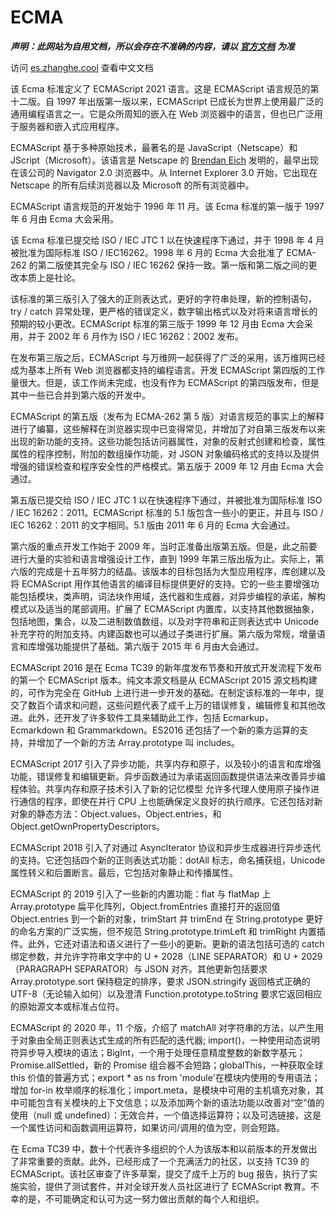 # ECMA

***声明：此网站为自用文档，所以会存在不准确的内容，请以 [官方文档](https://www.ecma-international.org/ecma-262/) 为准***  

访问 [es.zhanghe.cool](https://es.zhanghe.cool) 查看中文文档  

该 Ecma 标准定义了 ECMAScript 2021 语言。这是 ECMAScript 语言规范的第十二版。自 1997 年出版第一版以来，ECMAScript 已成长为世界上使用最广泛的通用编程语言之一。它是众所周知的嵌入在 Web 浏览器中的语言，但也已广泛用于服务器和嵌入式应用程序。

ECMAScript 基于多种原始技术，最著名的是 JavaScript（Netscape）和 JScript（Microsoft）。该语言是 Netscape 的 [Brendan Eich](https://en.wikipedia.org/wiki/Brendan_Eich) 发明的，最早出现在该公司的 Navigator 2.0 浏览器中。从 Internet Explorer 3.0 开始，它出现在 Netscape 的所有后续浏览器以及 Microsoft 的所有浏览器中。

ECMAScript 语言规范的开发始于 1996 年 11 月。该 Ecma 标准的第一版于 1997 年 6 月由 Ecma 大会采用。

该 Ecma 标准已提交给 ISO / IEC JTC 1 以在快速程序下通过，并于 1998 年 4 月被批准为国际标准 ISO / IEC16262。1998 年 6 月的 Ecma 大会批准了 ECMA-262 的第二版使其完全与 ISO / IEC 16262 保持一致。第一版和第二版之间的更改本质上是社论。

该标准的第三版引入了强大的正则表达式，更好的字符串处理，新的控制语句，try / catch 异常处理，更严格的错误定义，数字输出格式以及对将来语言增长的预期的较小更改。ECMAScript 标准的第三版于 1999 年 12 月由 Ecma 大会采用，并于 2002 年 6 月作为 ISO / IEC 16262：2002 发布。

在发布第三版之后，ECMAScript 与万维网一起获得了广泛的采用，该万维网已经成为基本上所有 Web 浏览器都支持的编程语言。开发 ECMAScript 第四版的工作量很大。但是，该工作尚未完成，也没有作为 ECMAScript 的第四版发布，但是其中一些已合并到第六版的开发中。

ECMAScript 的第五版（发布为 ECMA-262 第 5 版）对语言规范的事实上的解释进行了编纂，这些解释在浏览器实现中已变得常见，并增加了对自第三版发布以来出现的新功能的支持。这些功能包括访问器属性，对象的反射式创建和检查，属性属性的程序控制，附加的数组操作功能，对 JSON 对象编码格式的支持以及提供增强的错误检查和程序安全性的严格模式。第五版于 2009 年 12 月由 Ecma 大会通过。

第五版已提交给 ISO / IEC JTC 1 以在快速程序下通过，并被批准为国际标准 ISO / IEC 16262：2011。ECMAScript 标准的 5.1 版包含一些小的更正，并且与 ISO / IEC 16262：2011 的文字相同。5.1 版由 2011 年 6 月的 Ecma 大会通过。

第六版的重点开发工作始于 2009 年，当时正准备出版第五版。但是，此之前要进行大量的实验和语言增强设计工作，直到 1999 年第三版出版为止。实际上，第六版的完成是十五年努力的结晶。该版本的目标包括为大型应用程序，库创建以及将 ECMAScript 用作其他语言的编译目标提供更好的支持。它的一些主要增强功能包括模块，类声明，词法块作用域，迭代器和生成器，对异步编程的承诺，解构模式以及适当的尾部调用。扩展了 ECMAScript 内置库，以支持其他数据抽象，包括地图，集合，以及二进制数值数组，以及对字符串和正则表达式中 Unicode 补充字符的附加支持。内建函数也可以通过子类进行扩展。第六版为常规，增量语言和库增强功能提供了基础。第六版于 2015 年 6 月由大会通过。

ECMAScript 2016 是在 Ecma TC39 的新年度发布节奏和开放式开发流程下发布的第一个 ECMAScript 版本。纯文本源文档是从 ECMAScript 2015 源文档构建的，可作为完全在 GitHub 上进行进一步开发的基础。在制定该标准的一年中，提交了数百个请求和问题，这些问题代表了成千上万的错误修复，编辑修复和其他改进。此外，还开发了许多软件工具来辅助此工作，包括 Ecmarkup，Ecmarkdown 和 Grammarkdown。ES2016 还包括了一个新的乘方运算的支持，并增加了一个新的方法 Array.prototype 叫 includes。

ECMAScript 2017 引入了异步功能，共享内存和原子，以及较小的语言和库增强功能，错误修复和编辑更新。异步函数通过为承诺返回函数提供语法来改善异步编程体验。共享内存和原子技术引入了新的记忆模型 允许多代理人使用原子操作进行通信的程序，即使在并行 CPU 上也能确保定义良好的执行顺序。它还包括对新对象的静态方法：Object.values，Object.entries，和 Object.getOwnPropertyDescriptors。

ECMAScript 2018 引入了对通过 AsyncIterator 协议和异步生成器进行异步迭代的支持。它还包括四个新的正则表达式功能：dotAll 标志，命名捕获组，Unicode 属性转义和后置断言。最后，它包括对象静止和传播属性。

ECMAScript 的 2019 引入了一些新的内置功能：flat 与 flatMap 上 Array.prototype 扁平化阵列，Object.fromEntries 直接打开的返回值 Object.entries 到一个新的对象，trimStart 并 trimEnd 在 String.prototype 更好的命名方案的广泛实施，但不规范 String.prototype.trimLeft 和 trimRight 内置插件。此外，它还对语法和语义进行了一些小的更新。更新的语法包括可选的 catch 绑定参数，并允许字符串文字中的 U + 2028（LINE SEPARATOR）和 U + 2029（PARAGRAPH SEPARATOR）与 JSON 对齐。其他更新包括要求 Array.prototype.sort 保持稳定的排序，要求 JSON.stringify 返回格式正确的 UTF-8（无论输入如何）以及澄清 Function.prototype.toString 要求它返回相应的原始源文本或标准占位符。

ECMAScript 的 2020 年，11 个版，介绍了 matchAll 对字符串的方法，以产生用于对象由全局正则表达式生成的所有匹配的迭代器; import()，一种使用动态说明符异步导入模块的语法；BigInt，一个用于处理任意精度整数的新数字基元；Promise.allSettled，新的 Promise 组合器不会短路；globalThis，一种获取全球 this 价值的普遍方式；export \* as ns from 'module'在模块内使用的专用语法；增加 for-in 枚举顺序的标准化；import.meta，是模块中可用的主机填充对象，其中可能包含有关模块的上下文信息；以及添加两个新的语法功能以改善对“空”值的使用（null 或 undefined）：无效合并，一个值选择运算符；以及可选链接，这是一个属性访问和函数调用运算符，如果访问/调用的值为空，则会短路。

在 Ecma TC39 中，数十个代表许多组织的个人为该版本和以前版本的开发做出了非常重要的贡献。此外，已经形成了一个充满活力的社区，以支持 TC39 的 ECMAScript。该社区审查了许多草案，提交了成千上万的 bug 报告，执行了实施实验，提供了测试套件，并对全球开发人员社区进行了 ECMAScript 教育。不幸的是，不可能确定和认可为这一努力做出贡献的每个人和组织。

